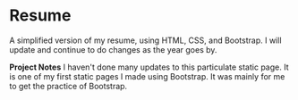 # Resume
A simplified version of my resume, using HTML, CSS, and Bootstrap. I will update and continue to do changes as the year goes by.

**Project Notes**
I haven't done many updates to this particulate static page. It is one of my first static pages I made using Bootstrap. It was mainly for me to get the practice of Bootstrap.
